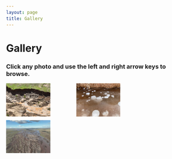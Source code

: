 ```yaml
---
layout: page
title: Gallery
---
```


# Gallery
### Click any photo and use the left and right arrow keys to browse.

<style>
.gallery-thumb {
  width: 100%;
  height: 180px; /* Adjust as needed */
  object-fit: cover;
  display: block;
}
</style>

<div style="display: flex; flex-wrap: wrap; gap: 10px; justify-content: space-between;">
 <a href="/files/images/fhs_rts.jpg" data-lightbox="gallery" data-title="" style="width: 24%;">
    <img src="/files/images/fhs_rts.jpg" class="gallery-thumb" loading="lazy" alt="" style="width: 100%; height: auto;" />
  </a>
  
  <a href="/files/images/fhs_bubble.jpg" data-lightbox="gallery" data-title="" style="width: 24%;">
    <img src="/files/images/fhs_bubble.jpg" class="gallery-thumb" loading="lazy" alt="" style="width: 100%; height: auto;" />
  </a>
  
  <a href="/files/images/yrsr_qml.jpg" data-lightbox="gallery" data-title="" style="width: 24%;">
    <img src="/files/images/yrsr_qml.jpg" class="gallery-thumb" loading="lazy" alt="" style="width: 100%; height: auto;" />
  </a>
  
  <a href="/files/images/yrsr_tth.jpg" data-lightbox="gallery" data-title="" style="width: 24%;">
    <img src="/files/images/yrsr_tth.jpg" class="gallery-thumb" loading="lazy" alt="" style="width: 100%; height: auto;" />
  </a>

  <!-- Continue as needed -->
</div>